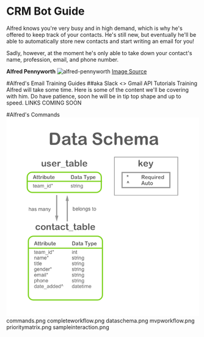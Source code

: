 # CRM Bot Guide

Alfred knows you're very busy and in high demand, which is why he's offered to keep track of your contacts. He's still new, but eventually he'll be able to automatically store new contacts and start writing an email for you!

Sadly, however, at the moment he's only able to take down your contact's name, profession, email, and phone number. 

**Alfred Pennyworth**
![alfred-pennyworth](http://vignette2.wikia.nocookie.net/batman/images/2/24/Alfred_Pennyworth.png)
[Image Source](http://vignette2.wikia.nocookie.net/batman/images/2/24/Alfred_Pennyworth.png)


#Alfred's Email Training Guides 
##aka Slack <> Gmail API Tutorials
Training Alfred will take some time. Here is some of the content we'll be covering with him. Do have patience, soon he will be in tip top shape and up to speed.
LINKS COMING SOON

#Alfred's Commands
![commands](https://github.com/mpowel/crmbot/blob/master/images/dataschema.png)
commands.png
completeworkflow.png
dataschema.png
mvpworkflow.png
prioritymatrix.png
sampleinteraction.png
 






